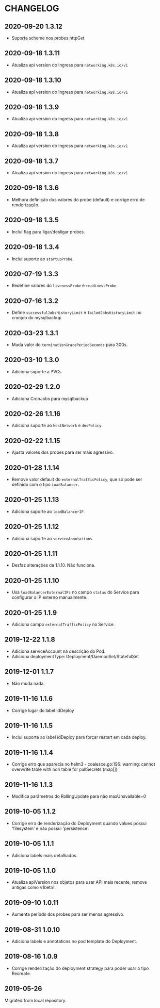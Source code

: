 # CHANGELOG

## 2020-09-20 1.3.12

* Suporta scheme nos probes httpGet

## 2020-09-18 1.3.11

* Atualiza api version do Ingress para `networking.k8s.io/v1`

## 2020-09-18 1.3.10

* Atualiza api version do Ingress para `networking.k8s.io/v1`

## 2020-09-18 1.3.9

* Atualiza api version do Ingress para `networking.k8s.io/v1`

## 2020-09-18 1.3.8

* Atualiza api version do Ingress para `networking.k8s.io/v1`

## 2020-09-18 1.3.7

* Atualiza api version do Ingress para `networking.k8s.io/v1`

## 2020-09-18 1.3.6

* Melhora definição dos valores do probe (default) e corrige erro de renderização.

## 2020-09-18 1.3.5

* Inclui flag para ligar/desligar probes.

## 2020-09-18 1.3.4

* Inclui suporte ao `startupProbe`.

## 2020-07-19 1.3.3

* Redefine valores do `livenessProbe` e `readinessProbe`.

## 2020-07-16 1.3.2

* Define `successfulJobsHistoryLimit` e `failedJobsHistoryLimit` no cronjob do mysqlbackup

## 2020-03-23 1.3.1

* Muda valor do `terminationGracePeriodSeconds` para 300s.

## 2020-03-10 1.3.0

* Adiciona suporte a PVCs

## 2020-02-29 1.2.0

* Adiciona CronJobs para mysqlbackup

## 2020-02-26 1.1.16

* Adiciona suporte ao `hostNetwork` e `dnsPolicy`.

## 2020-02-22 1.1.15

* Ajusta valores dos probes para ser mais agressivo.

## 2020-01-28 1.1.14

* Remove valor default do `externalTrafficPolicy`, que só pode ser definido com o tipo `LoadBalancer`.

## 2020-01-25 1.1.13

* Adiciona suporte ao `loadBalancerIP`.

## 2020-01-25 1.1.12

* Adiciona suporte ao `serviceAnnotations`.

## 2020-01-25 1.1.11

* Desfaz alterações da 1.1.10. Não funciona.

## 2020-01-25 1.1.10

* Usa `loadBalancerExternalIPs` no campo `status` do Service para configurar o IP externo manualmente.

## 2020-01-25 1.1.9

* Adiciona campo `externalTrafficPolicy` no Service.

## 2019-12-22 1.1.8

* Adiciona serviceAccount na descrição do Pod.
* Adiciona deploymentType: Deployment/DaemonSet/StatefulSet

## 2019-12-01 1.1.7

* Não muda nada.

## 2019-11-16 1.1.6

* Corrige lugar do label idDeploy

## 2019-11-16 1.1.5

* Inclui suporte ao label idDeploy para forçar restart em cada deploy.

## 2019-11-16 1.1.4

* Corrige erro que aparecia no helm3 - coalesce.go:196: warning: cannot overwrite table with non table for pullSecrets (map[])

## 2019-11-16 1.1.3

* Modifica parâmetros do RollingUpdate para não maxUnavailable=0

## 2019-10-05 1.1.2

* Corrige erro de renderização do Deployment quando values possui 'filesystem' e não possui 'persistence'.

## 2019-10-05 1.1.1

* Adiciona labels mais detalhados.

## 2019-10-05 1.1.0

* Atualiza apiVersion nos objetos para usar API mais recente, remove antigas como v1beta1.

## 2019-09-10 1.0.11

* Aumenta período dos probes para ser menos agressivo.

## 2019-08-31 1.0.10

* Adiciona labels e annotations no pod template do Deployment.

## 2019-08-16 1.0.9

* Corrige renderização do deployment strategy para poder usar o tipo Recreate.

## 2019-05-26

Migrated from local repository.
